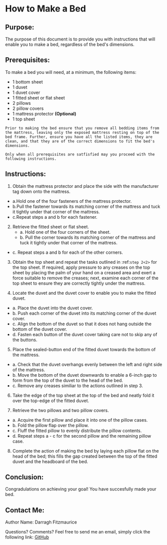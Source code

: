 How to Make a Bed
=================

Purpose:
--------

The purpose of this document is to provide you with instructions that will enable you to make a bed, regardless of the bed's dimensions. 

Prerequisites:
--------------

To make a bed you will need, at a minimum, the following items:
* 1 bottom sheet 
* 1 duvet
* 1 duvet cover
* 1 fitted sheet or flat sheet
* 2 pillows
* 2 pillow covers
* 1 mattress protector **(Optional)**
* 1 top sheet

```
Prior to making the bed ensure that you remove all bedding items from the mattress, leaving only the exposed mattress resting on top of the bed frame. Further, ensure you have all the listed items, they are clean, and that they are of the correct dimensions to fit the bed's dimensions. 

Only when all prerequisites are satfisfied may you proceed with the following instructions.
```

Instructions:
-------------

1) Obtain the mattress protector and place the side with the manufacturer tag down onto the mattress. 
- a.Hold one of the four fasteners of the mattress protector.
- b.Pull the fastener towards its matching corner of the mattress and tuck it tightly under that corner of the mattress.
- c.Repeat steps a and b for each fastener.

2) Retrieve the fitted sheet or flat sheet.
    - a. Hold one of the four corners of the sheet.
   - b. Pull the corner towards its matching corner of the mattress and tuck it tightly under that corner of the mattress.
  - c. Repeat steps a and b for each of the other corners.

3) Obtain the top sheet and repeat the tasks outlined in :ref:`step 2<2>` for the top sheet. 
    If required, apply pressure to any creases on the top sheet by placing the palm of your hand on a creased area and exert a force suitable to remove the creases; next, examine each corner of the top sheet to ensure they are correctly tightly under the mattress.

4) Locate the duvet and the duvet cover to enable you to make the fitted duvet. 
- a. Place the duvet into the duvet cover.
- b. Push each corner of the duvet into its matching corner of the duvet cover. 
- c. Align the bottom of the duvet so that it does not hang outside the bottom of the duvet cover.
- d. Fasten each button of the duvet cover taking care not to skip any of the buttons.

5) Place the sealed-button end of the fitted duvet towards the bottom of the mattress.
- a. Check that the duvet overhangs evenly between the left and right side of the mattress. 
- b. Move the bottom of the duvet downwards to enable a 6-inch gap to form from the top of the duvet to the head of the bed.
- c. Remove any creases similiar to the actions outlined in step 3. 

6) Take the edge of the top sheet at the top of the bed and neatly fold it over the top-edge of the fitted duvet. 

7) Retrieve the two pillows and two pillow covers.
- a. Acquire the first pillow and place it into one of the pillow cases.
- b. Fold the pillow flap over the pillow. 
- c. Fluff the fitted pillow to evenly distribute the pillow contents. 
- d. Repeat steps a - c for the second pillow and the remaining pillow case. 

8) Complete the action of making the bed by laying each pillow flat on the head of the bed; this fills the gap created between the top of the fitted duvet and the headboard of the bed. 

Conclusion:
-----------

Congradulations on achieving your goal! You have succesfully made your bed.

Contact Me:
-----------

Author Name: Darragh Fitzmaurice

Questions? Comments? Feel free to send me an email, simply click the following link: [GitHub](https://github.com/settings/profile)



